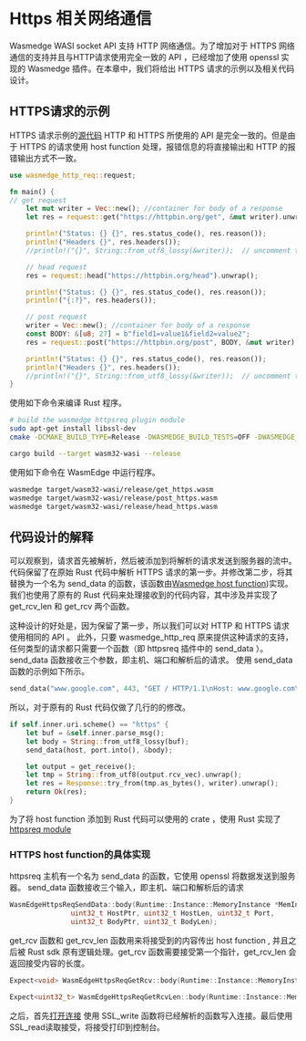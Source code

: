 # Https 相关网络通信

Wasmedge WASI socket API 支持 HTTP 网络通信。为了增加对于 HTTPS 网络通信的支持并且与HTTP请求使用完全一致的 API ，已经增加了使用 openssl 实现的 Wasmedge 插件。在本章中，我们将给出 HTTPS 请求的示例以及相关代码设计。

## HTTPS请求的示例

HTTPS 请求示例的[源代码](https://github.com/2019zhou/wasmedge_http_req/blob/zhou/httpsreq/examples/get_https.rs) HTTP 和 HTTPS 所使用的 API 是完全一致的。但是由于 HTTPS 的请求使用 host function 处理，报错信息的将直接输出和 HTTP 的报错输出方式不一致。

```rust
use wasmedge_http_req::request;

fn main() {
// get request
    let mut writer = Vec::new(); //container for body of a response
    let res = request::get("https://httpbin.org/get", &mut writer).unwrap();

    println!("Status: {} {}", res.status_code(), res.reason());
    println!("Headers {}", res.headers());
    //println!("{}", String::from_utf8_lossy(&writer));  // uncomment this line to display the content of writer

    // head request
    res = request::head("https://httpbin.org/head").unwrap();

    println!("Status: {} {}", res.status_code(), res.reason());
    println!("{:?}", res.headers());

    // post request
    writer = Vec::new(); //container for body of a response
    const BODY: &[u8; 27] = b"field1=value1&field2=value2";
    res = request::post("https://httpbin.org/post", BODY, &mut writer).unwrap();

    println!("Status: {} {}", res.status_code(), res.reason());
    println!("Headers {}", res.headers());
    //println!("{}", String::from_utf8_lossy(&writer));  // uncomment this line to display the content of writer
}
```

使用如下命令来编译 Rust 程序。

```bash
# build the wasmedge httpsreq plugin module
sudo apt-get install libssl-dev
cmake -DCMAKE_BUILD_TYPE=Release -DWASMEDGE_BUILD_TESTS=OFF -DWASMEDGE_PLUGIN_HTTPSREQ=true  .. && make -j4

cargo build --target wasm32-wasi --release
```

使用如下命令在 WasmEdge 中运行程序。

```bash
wasmedge target/wasm32-wasi/release/get_https.wasm
wasmedge target/wasm32-wasi/release/post_https.wasm
wasmedge target/wasm32-wasi/release/head_https.wasm
```

## 代码设计的解释

可以观察到，请求首先被解析，然后被添加到将解析的请求发送到服务器的流中。代码保留了在原始 Rust 代码中解析 HTTPS 请求的第一步。并修改第二步，将其替换为一个名为 send_data 的函数，该函数由[Wasmedge host function](https://github.com/2019zhou/WasmEdge/tree/zhou/httpsreq/plugins/httpsreq))实现。我们也使用了原有的 Rust 代码来处理接收到的代码内容，其中涉及并实现了 get_rcv_len 和 get_rcv 两个函数。

这种设计的好处是，因为保留了第一步，所以我们可以对 HTTP 和 HTTPS 请求使用相同的 API 。 此外，只要 wasmedge_http_req 原来提供这种请求的支持，任何类型的请求都只需要一个函数（即 httpsreq 插件中的 send_data ）。send_data 函数接收三个参数，即主机、端口和解析后的请求。 使用 send_data 函数的示例如下所示。

```Rust
send_data("www.google.com", 443, "GET / HTTP/1.1\nHost: www.google.com\r\nConnection: Close\r\nReferer: https://www.google.com/\r\n\r\n");
```

所以，对于原有的 Rust 代码仅做了几行的的修改。

```Rust
if self.inner.uri.scheme() == "https" {
    let buf = &self.inner.parse_msg();
    let body = String::from_utf8_lossy(buf);
    send_data(host, port.into(), &body);

    let output = get_receive();
    let tmp = String::from_utf8(output.rcv_vec).unwrap();
    let res = Response::try_from(tmp.as_bytes(), writer).unwrap();
    return Ok(res);
}
```

为了将 host function 添加到 Rust 代码可以使用的 crate ，使用 Rust 实现了[httpsreq module](https://github.com/2019zhou/wasmedge_http_req/blob/zhou/httpsreq/src/httpsreq.rs)

### HTTPS host function的具体实现

httpsreq 主机有一个名为 send_data 的函数，它使用 openssl 将数据发送到服务器。
send_data 函数接收三个输入，即主机、端口和解析后的请求

```cpp
WasmEdgeHttpsReqSendData::body(Runtime::Instance::MemoryInstance *MemInst,
               uint32_t HostPtr, uint32_t HostLen, uint32_t Port,
               uint32_t BodyPtr, uint32_t BodyLen);
```

get_rcv 函数和 get_rcv_len 函数用来将接受到的内容传出 host function , 并且之后被 Rust sdk 原有逻辑处理。get_rcv 函数需要接受第一个指针，get_rcv_len 会返回接受内容的长度。

```cpp
Expect<void> WasmEdgeHttpsReqGetRcv::body(Runtime::Instance::MemoryInstance *, uint32_t BufPtr);

Expect<uint32_t> WasmEdgeHttpsReqGetRcvLen::body(Runtime::Instance::MemoryInstance *);
```

之后，首先[打开连接](https://github.com/WasmEdge/WasmEdge/blob/14a38e13725965026cd1f404fe552f9c41ad09a3/plugins/httpsreq/httpsreqfunc.cpp#L54-L102) 使用 SSL_write 函数将已经解析的函数写入连接。最后使用SSL_read读取接受，将接受打印到控制台。

